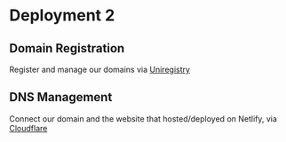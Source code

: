 # Deployment 2

## Domain Registration

Register and manage our domains via [Uniregistry](https://uniregistry.com)

## DNS Management

Connect our domain and the website that hosted/deployed on Netlify, via [Cloudflare](https://cloudflare.com)
